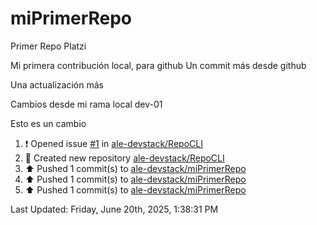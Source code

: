 # miPrimerRepo
Primer Repo Platzi

Mi primera contribución local, para github
Un commit más desde github


Una actualización más

Cambios desde mi rama local dev-01

Esto es un cambio

<!--RECENT_ACTIVITY:start-->
1. ❗️ Opened issue [#1](https://github.com/ale-devstack/RepoCLI/issues/1) in [ale-devstack/RepoCLI](https://github.com/ale-devstack/RepoCLI)<br>
2. 📔 Created new repository [ale-devstack/RepoCLI](https://github.com/ale-devstack/RepoCLI)<br>
3. ⬆️ Pushed 1 commit(s) to [ale-devstack/miPrimerRepo](https://github.com/ale-devstack/miPrimerRepo)<br>
4. ⬆️ Pushed 1 commit(s) to [ale-devstack/miPrimerRepo](https://github.com/ale-devstack/miPrimerRepo)<br>
5. ⬆️ Pushed 1 commit(s) to [ale-devstack/miPrimerRepo](https://github.com/ale-devstack/miPrimerRepo)<br>
<!--RECENT_ACTIVITY:end-->

<!--RECENT_ACTIVITY:last_update-->
Last Updated: Friday, June 20th, 2025, 1:38:31 PM
<!--RECENT_ACTIVITY:last_update_end-->
